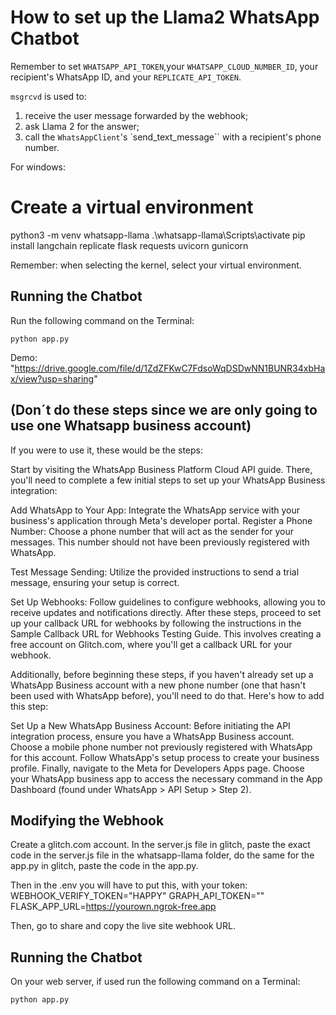 # How to set up the Llama2 WhatsApp Chatbot
Remember to set `WHATSAPP_API_TOKEN`,your `WHATSAPP_CLOUD_NUMBER_ID`, your recipient's WhatsApp ID, and your `REPLICATE_API_TOKEN`.

`msgrcvd` is used to:
1. receive the user message forwarded by the webhook;
2. ask Llama 2 for the answer;
3. call the `WhatsAppClient`'s `send_text_message`` with a recipient's phone number.


For windows:
# Create a virtual environment
python3 -m venv whatsapp-llama
.\whatsapp-llama\Scripts\activate
pip install langchain replicate flask requests uvicorn gunicorn

Remember: when selecting the kernel, select your virtual environment.

## Running the Chatbot

Run the following command on the Terminal:

```
python app.py
```
Demo: "https://drive.google.com/file/d/1ZdZFKwC7FdsoWqDSDwNN1BUNR34xbHax/view?usp=sharing"

## (Don´t do these steps since we are only going to use one Whatsapp business account)

If you were to use it, these would be the steps:
 
Start by visiting the WhatsApp Business Platform Cloud API guide. There, you'll need to complete a few initial steps to set up your WhatsApp Business integration:

Add WhatsApp to Your App: Integrate the WhatsApp service with your business's application through Meta's developer portal.
Register a Phone Number: Choose a phone number that will act as the sender for your messages. This number should not have been previously registered with WhatsApp.

Test Message Sending: Utilize the provided instructions to send a trial message, ensuring your setup is correct.

Set Up Webhooks: Follow guidelines to configure webhooks, allowing you to receive updates and notifications directly.
After these steps, proceed to set up your callback URL for webhooks by following the instructions in the Sample Callback URL for Webhooks Testing Guide. This involves creating a free account on Glitch.com, where you'll get a callback URL for your webhook.

Additionally, before beginning these steps, if you haven't already set up a WhatsApp Business account with a new phone number (one that hasn't been used with WhatsApp before), you'll need to do that. Here's how to add this step:

Set Up a New WhatsApp Business Account: Before initiating the API integration process, ensure you have a WhatsApp Business account. Choose a mobile phone number not previously registered with WhatsApp for this account. Follow WhatsApp's setup process to create your business profile.
Finally, navigate to the Meta for Developers Apps page. Choose your WhatsApp business app to access the necessary command in the App Dashboard (found under WhatsApp > API Setup > Step 2). 

## Modifying the Webhook

Create a glitch.com account. In the server.js file in glitch, paste the exact code in the server.js file in the whatsapp-llama folder, do the same for the app.py in glitch, paste the code in the app.py.

Then in the .env you will have to put this, with your token:
WEBHOOK_VERIFY_TOKEN="HAPPY"
GRAPH_API_TOKEN=""
FLASK_APP_URL=https://yourown.ngrok-free.app

Then, go to share and copy the live site webhook URL.


## Running the Chatbot

On your web server, if used run the following command on a Terminal:

```
python app.py
```
